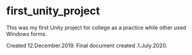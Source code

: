 # first_unity_project
This was my first Unity project for college as a practice while other used Windows forms.

Created 12.December.2019.
Final document created .1.July.2020.
